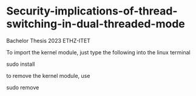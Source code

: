 # Security-implications-of-thread-switching-in-dual-threaded-mode
Bachelor Thesis 2023 ETHZ-ITET 

To import the kernel module, just type the following into the linux terminal

sudo install

to remove the kernel module, use

sudo remove
